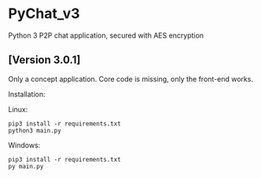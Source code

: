 # PyChat_v3
Python 3 P2P chat application, secured with AES encryption

## [Version 3.0.1]
Only a concept application. Core code is missing, only the front-end works.


Installation:

Linux: 
```Shell
pip3 install -r requirements.txt
python3 main.py
```

Windows:
```Shell
pip3 install -r requirements.txt
py main.py
```
